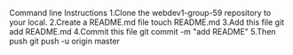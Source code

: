 Command line Instructions
1.Clone the webdev1-group-59 repository to your local.
2.Create a README.md file
 touch README.md
3.Add this file
 git add README.md
4.Commit this file
 git commit -m "add README"
5.Then push
 git push -u origin master